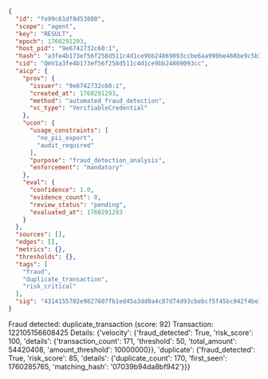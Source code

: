 ```json
{
  "id": "fe99c61df8d53880",
  "scope": "agent",
  "key": "RESULT",
  "epoch": 1760291293,
  "host_pid": "9e6742732c60:1",
  "hash": "a3fe4b173ef56f258d511c4d1ce9bb24869093ccbe6aa990be468be9c5b1607a",
  "cid": "QmV1a3fe4b173ef56f258d511c4d1ce9bb24869093cc",
  "aicp": {
    "prov": {
      "issuer": "9e6742732c60:1",
      "created_at": 1760291293,
      "method": "automated_fraud_detection",
      "vc_type": "VerifiableCredential"
    },
    "ucon": {
      "usage_constraints": [
        "no_pii_export",
        "audit_required"
      ],
      "purpose": "fraud_detection_analysis",
      "enforcement": "mandatory"
    },
    "eval": {
      "confidence": 1.0,
      "evidence_count": 0,
      "review_status": "pending",
      "evaluated_at": 1760291293
    }
  },
  "sources": [],
  "edges": [],
  "metrics": {},
  "thresholds": {},
  "tags": [
    "fraud",
    "duplicate_transaction",
    "risk_critical"
  ],
  "sig": "4314155702e9827607fb1ed45a3dd0a4c87d74d93cbebcf5f45bc942f4be1f48"
}
```

Fraud detected: duplicate_transaction (score: 92)
Transaction: 122105156608425
Details: {'velocity': {'fraud_detected': True, 'risk_score': 100, 'details': {'transaction_count': 171, 'threshold': 50, 'total_amount': 54420408, 'amount_threshold': 10000000}}, 'duplicate': {'fraud_detected': True, 'risk_score': 85, 'details': {'duplicate_count': 170, 'first_seen': 1760285765, 'matching_hash': '07039b94da8bf942'}}}